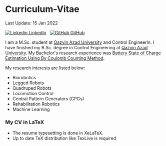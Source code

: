 # Curriculum-Vitae
Last Update: 15 Jan 2022

[![Linkedin](https://i.stack.imgur.com/gVE0j.png) LinkedIn](https://www.linkedin.com/in/mohammad-khalili/)
&nbsp;
[![GitHub](https://i.stack.imgur.com/tskMh.png) GitHub](https://github.com/mohakhalili)

I am a M.Sc. student at [Qazvin Azad University](https://www.qiau.ac.ir/en/) and Control Engineerin. I have finished my B.Sc. degree in Control Engineering at [Qazvin Azad University](https://www.qiau.ac.ir/en/). My Bachelor's research experience was [Battery State of Charge Estimation Using By Coulomb Counting Method](https://github.com/mohakhalili/B.Sc-Project).

My research interests are listed below:

* Biorobotics
* Legged Robots
* Quadruped Robots
* Locomotion Control
* Central Pattern Generators (CPGs)
* Rehabilitation Robotics
* Machine Learning

### My CV in LaTeX
* The resume typesetting is done in XeLaTeX.
* Up to date TeX distribution like TexLive is required